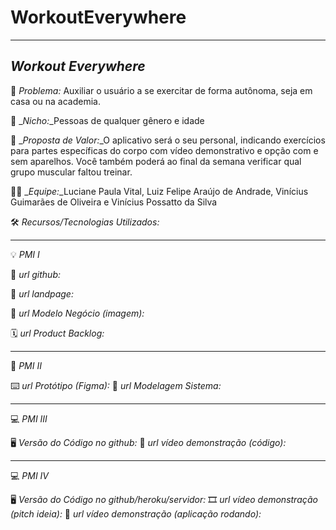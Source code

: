 # WorkoutEverywhere

-------------------
*Workout Everywhere*
-------------------
🙁 _*Problema:*_ Auxiliar o usuário a se exercitar de forma autônoma, seja em casa ou na academia.

🙂 _*Nicho:*_Pessoas de qualquer gênero e idade  

🎁 _*Proposta de Valor:*_O aplicativo será o seu personal, indicando exercícios para partes específicas do corpo com vídeo demonstrativo e opção com e sem aparelhos. Você também poderá ao final da semana verificar qual grupo muscular faltou treinar.

👩‍💻 _*Equipe:*_Luciane Paula Vital, Luiz Felipe Araújo de Andrade, Vinícius Guimarães de Oliveira e Vinícius Possatto da Silva  

🛠️ _*Recursos/Tecnologias Utilizados:*_

-------------------
💡 *PMI I*

🔗 _*url github:*_

🛬 _*url landpage:*_

🤝 _*url Modelo Negócio (imagem):*_

🗓️ _*url Product Backlog:*_

-------------------
📲 *PMI II*

⌨️ _*url Protótipo (Figma):*_
📝 _*url Modelagem Sistema:*_

-------------------
💻 *PMI III*

🖥️ _*Versão do Código no github:*_
🎥 _*url vídeo demonstração (código):*_

-------------------
💻 *PMI IV*

🖥️ _*Versão do Código no github/heroku/servidor:*_
🎞️ _*url vídeo demonstração (pitch ideia):*_
🎥 _*url vídeo demonstração (aplicação rodando):*_
